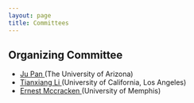 ```yaml
---
layout: page
title: Committees
---
```


## Organizing Committee

- [ Ju Pan ](mailto:pjokk722@email.arizona.edu)(The University of Arizona)   
- [ Tianxiang Li ](mailto:tianxiang@cs.ucla.edu) (University of California, Los Angeles)   
- [ Ernest Mccracken ](mailto:emccrckn@memphis.edu) (University of Memphis)
